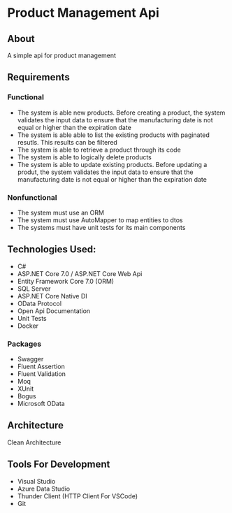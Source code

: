 # Product Management Api

## About

A simple api for product management

## Requirements

### Functional

- The system is able new products. Before creating a product, the system validates the input data to ensure that the manufacturing date is not equal or higher than the expiration date
- The system is able able to list the existing products with paginated resutls. This results can be filtered
- The system is able to retrieve a product through its code
- The system is able to logically delete products
- The system is able to update existing products. Before updating a produt, the system validates the input data to ensure that the manufacturing date is not equal or higher than the expiration date

### Nonfunctional

- The system must use an ORM
- The system must use AutoMapper to map entities to dtos
- The systems must have unit tests for its main components

## Technologies Used:

- C#
- ASP.NET Core 7.0 / ASP.NET Core Web Api
- Entity Framework Core 7.0 (ORM)
- SQL Server
- ASP.NET Core Native DI
- OData Protocol
- Open Api Documentation
- Unit Tests
- Docker

### Packages

- Swagger
- Fluent Assertion
- Fluent Validation
- Moq
- XUnit
- Bogus
- Microsoft OData

## Architecture

Clean Architecture

## Tools For Development

- Visual Studio
- Azure Data Studio
- Thunder Client (HTTP Client For VSCode)
- Git

